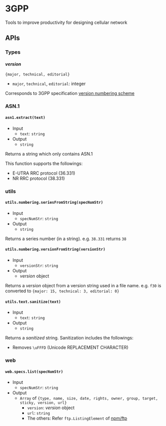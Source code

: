 # 3GPP

Tools to improve productivity for designing cellular network

## APIs

### Types

#### *version*

`{major, technical, editorial}`

- `major`, `technical`, `editorial`: integer

Corresponds to 3GPP specification [version numbering scheme]

[version numbering scheme]: http://www.3gpp.org/specifications/specification-numbering/81-version-numbering-scheme

### ASN.1

#### `asn1.extract(text)`

- Input
  - `text`: `string`
- Output
  - `string`

Returns a string which only contains ASN.1

This function supports the followings:

- E-UTRA RRC protocol (36.331)
- NR RRC protocol (38.331)

### utils

#### `utils.numbering.seriesFromString(specNumStr)`

- Input
  - `specNumStr`: `string`
- Output
  - `string`

Returns a series number (in a string). e.g. `38.331` returns `38`

#### `utils.numbering.versionFromString(versionStr)`

- Input
  - `versionStr`: `string`
- Output
  - *version* object

Returns a *version* object from a version string used in a file name. e.g. `f30` is converted to `{major: 15, technical: 3, editorial: 0}`

#### `utils.text.sanitize(text)`

- Input
  - `text`: `string`
- Output
  - `string`

Returns a *sanitized* string. Sanitization includes the followings:

- Removes `\uFFFD` (Unicode REPLACEMENT CHARACTER)

### web

#### `web.specs.list(specNumStr)`

- Input
  - `specNumStr`: `string`
- Output
  - `Array` of `{type, name, size, date, rights, owner, group, target, sticky, version, url}`
    - `version`: *version* object
    - `url`: `string`
    - The others: Refer `ftp.ListingElement` of [npm/ftp]

[npm/ftp]: https://www.npmjs.com/package/ftp
